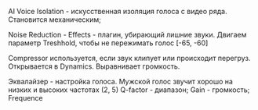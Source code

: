 AI Voice Isolation - искусственная изоляция голоса с видео ряда. Становится механическим;

Noise Reduction - Effects - плагин, убирающий лишние звуки. Двигаем параметр Treshhold, чтобы не пережимать голос [-65, -60] 

Compressor используется, если звук клипует или происходит перегруз. Открывается в Dynamics. Выравнивает громкость.

Эквалайзер - настройка голоса. Мужской голос звучит хорошо на низких и высоких частотах (2, 5)
	Q-factor - диапазон;
	Gain - громкость;
	Frequence
